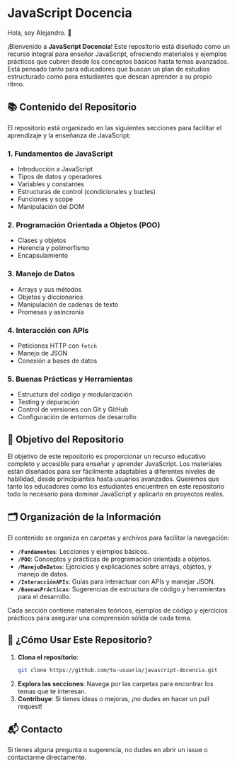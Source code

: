 # JavaScript Docencia

Hola, soy Alejandro. 👋

¡Bienvenido a **JavaScript Docencia**! Este repositorio está diseñado como un recurso integral para enseñar JavaScript, ofreciendo materiales y ejemplos prácticos que cubren desde los conceptos básicos hasta temas avanzados. Está pensado tanto para educadores que buscan un plan de estudios estructurado como para estudiantes que desean aprender a su propio ritmo.

## 📚 Contenido del Repositorio

El repositorio está organizado en las siguientes secciones para facilitar el aprendizaje y la enseñanza de JavaScript:

### 1. **Fundamentos de JavaScript**
   - Introducción a JavaScript
   - Tipos de datos y operadores
   - Variables y constantes
   - Estructuras de control (condicionales y bucles)
   - Funciones y scope
   - Manipulación del DOM

### 2. **Programación Orientada a Objetos (POO)**
   - Clases y objetos
   - Herencia y polimorfismo
   - Encapsulamiento

### 3. **Manejo de Datos**
   - Arrays y sus métodos
   - Objetos y diccionarios
   - Manipulación de cadenas de texto
   - Promesas y asincronía

### 4. **Interacción con APIs**
   - Peticiones HTTP con `fetch`
   - Manejo de JSON
   - Conexión a bases de datos

### 5. **Buenas Prácticas y Herramientas**
   - Estructura del código y modularización
   - Testing y depuración
   - Control de versiones con Git y GitHub
   - Configuración de entornos de desarrollo

## 🎯 Objetivo del Repositorio

El objetivo de este repositorio es proporcionar un recurso educativo completo y accesible para enseñar y aprender JavaScript. Los materiales están diseñados para ser fácilmente adaptables a diferentes niveles de habilidad, desde principiantes hasta usuarios avanzados. Queremos que tanto los educadores como los estudiantes encuentren en este repositorio todo lo necesario para dominar JavaScript y aplicarlo en proyectos reales.

## 🗂️ Organización de la Información

El contenido se organiza en carpetas y archivos para facilitar la navegación:

- **`/Fundamentos`**: Lecciones y ejemplos básicos.
- **`/POO`**: Conceptos y prácticas de programación orientada a objetos.
- **`/ManejoDeDatos`**: Ejercicios y explicaciones sobre arrays, objetos, y manejo de datos.
- **`/InteracciónAPIs`**: Guías para interactuar con APIs y manejar JSON.
- **`/BuenasPrácticas`**: Sugerencias de estructura de código y herramientas para el desarrollo.

Cada sección contiene materiales teóricos, ejemplos de código y ejercicios prácticos para asegurar una comprensión sólida de cada tema.

## 🚀 ¿Cómo Usar Este Repositorio?

1. **Clona el repositorio**: 
    ```bash
    git clone https://github.com/tu-usuario/javascript-docencia.git
    ```
2. **Explora las secciones**: Navega por las carpetas para encontrar los temas que te interesan.
3. **Contribuye**: Si tienes ideas o mejoras, ¡no dudes en hacer un pull request!

## 📬 Contacto

Si tienes alguna pregunta o sugerencia, no dudes en abrir un issue o contactarme directamente.
